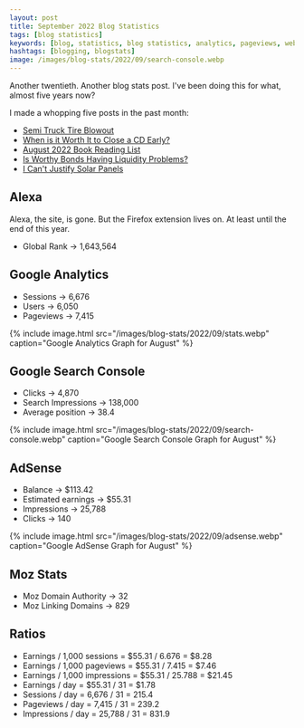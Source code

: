 ```yaml
---
layout: post
title: September 2022 Blog Statistics
tags: [blog statistics]
keywords: [blog, statistics, blog statistics, analytics, pageviews, webmaster, webmaster tools, alexa, google]
hashtags: [blogging, blogstats]
image: /images/blog-stats/2022/09/search-console.webp
---
```


Another twentieth. Another blog stats post. I've been doing this for what, almost five years now?

I made a whopping five posts in the past month:

* [Semi Truck Tire Blowout](https://www.joehxblog.com/semi-truck-tire-blowout/)
* [When is it Worth It to Close a CD Early?](https://www.joehxblog.com/when-is-it-worth-it-to-close-a-cd-early/)
* [August 2022 Book Reading List](https://www.joehxblog.com/august-2022-book-reading-list/)
* [Is Worthy Bonds Having Liquidity Problems?](https://www.joehxblog.com/is-worthy-bonds-having-liquidity-problems/)
* [I Can't Justify Solar Panels](https://www.joehxblog.com/i-cant-justify-solar-panels/)

## Alexa

Alexa, the site, is gone. But the Firefox extension lives on. At least until the end of this year.

* Global Rank &rarr; 1,643,564

## Google Analytics

* Sessions &rarr; 6,676
* Users &rarr; 6,050
* Pageviews &rarr; 7,415

{% include image.html src="/images/blog-stats/2022/09/stats.webp" caption="Google Analytics Graph for August" %}

## Google Search Console

* Clicks &rarr; 4,870
* Search Impressions &rarr; 138,000
* Average position &rarr; 38.4

{% include image.html src="/images/blog-stats/2022/09/search-console.webp" caption="Google Search Console Graph for August" %}

## AdSense

* Balance &rarr; $113.42
* Estimated earnings &rarr; $55.31
* Impressions &rarr; 25,788
* Clicks &rarr; 140

{% include image.html src="/images/blog-stats/2022/09/adsense.webp" caption="Google AdSense Graph for August" %}

## Moz Stats

* Moz Domain Authority &rarr; 32 
* Moz Linking Domains &rarr; 829

## Ratios

* Earnings / 1,000 sessions = $55.31 / 6.676 = $8.28
* Earnings / 1,000 pageviews = $55.31 / 7.415 = $7.46
* Earnings / 1,000 impressions = $55.31 / 25.788 = $21.45
* Earnings / day = $55.31 / 31 = $1.78
* Sessions / day = 6,676 / 31 = 215.4
* Pageviews / day = 7,415 / 31 = 239.2
* Impressions / day = 25,788 / 31 = 831.9